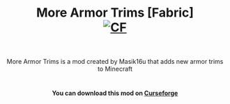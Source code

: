 <h1 align="center">More Armor Trims [Fabric]  <br>
	<a href="https://www.curseforge.com/minecraft/mc-mods/more-armor-trims"><img src="http://cf.way2muchnoise.eu/876103.svg" alt="CF"></a>
    <br><br>
</h1>
<p align="center">More Armor Trims is a mod created by Masik16u that adds new armor trims to Minecraft</p>

<h1></h1>
<h4 align="center">You can download this mod on <a href="https://www.curseforge.com/minecraft/mc-mods/more-armor-trims">Curseforge</a></h4>
